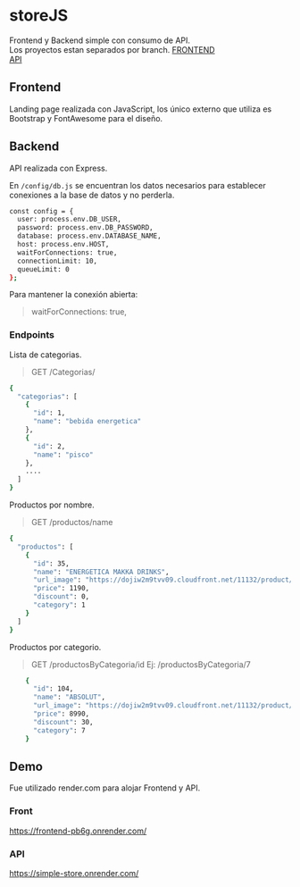 # storeJS
Frontend y Backend simple con consumo de API.\
Los proyectos estan separados por branch.
[FRONTEND](https://github.com/techeca/storeJS/tree/Frontend)\
[API](https://github.com/techeca/storeJS/tree/API)

## Frontend
Landing page realizada con JavaScript, los único externo que utiliza es Bootstrap y FontAwesome para el diseño.

## Backend
API realizada con Express.

En `/config/db.js` se encuentran los datos necesarios para establecer conexiones a la base de datos y no perderla.

```bash
const config = {
  user: process.env.DB_USER,
  password: process.env.DB_PASSWORD,
  database: process.env.DATABASE_NAME,
  host: process.env.HOST,
  waitForConnections: true,
  connectionLimit: 10,
  queueLimit: 0
};
```
Para mantener la conexión abierta:
> waitForConnections: true,

### Endpoints

Lista de categorias.
> GET /Categorias/
```bash
{
  "categorias": [
    {
      "id": 1,
      "name": "bebida energetica"
    },
    {
      "id": 2,
      "name": "pisco"
    },
    ....
  ]
}
```
Productos por nombre.
> GET /productos/name
```bash
{
  "productos": [
    {
      "id": 35,
      "name": "ENERGETICA MAKKA DRINKS",
      "url_image": "https://dojiw2m9tvv09.cloudfront.net/11132/product/makka-drinks-250ml0455.jpg",
      "price": 1190,
      "discount": 0,
      "category": 1
    }
  ]
}
```
Productos por categorio.
> GET /productosByCategoria/id
> Ej: /productosByCategoria/7
```bash
    {
      "id": 104,
      "name": "ABSOLUT",
      "url_image": "https://dojiw2m9tvv09.cloudfront.net/11132/product/absolut21381.png",
      "price": 8990,
      "discount": 30,
      "category": 7
    }
```
## Demo

Fue utilizado render.com para alojar Frontend y API. 

### Front
https://frontend-pb6g.onrender.com/

### API
https://simple-store.onrender.com/
